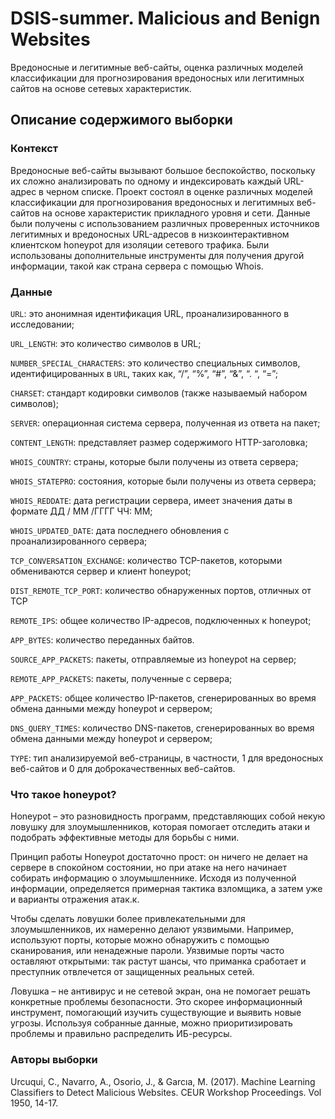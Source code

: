 # DSIS-summer. Malicious and Benign Websites

Вредоносные и легитимные веб-сайты, оценка различных моделей классификации для прогнозирования вредоносных или легитимных сайтов на основе сетевых характеристик.

## Описание содержимого выборки
### Контекст
Вредоносные веб-сайты вызывают большое беспокойство, поскольку их сложно анализировать по одному и индексировать каждый URL-адрес в черном списке.
Проект состоял в оценке различных моделей классификации для прогнозирования вредоносных и легитимных веб-сайтов на основе характеристик прикладного уровня и сети. Данные были получены с использованием различных проверенных источников легитимных и вредоносных URL-адресов в низкоинтерактивном клиентском honeypot для изоляции сетевого трафика. Были использованы дополнительные инструменты для получения другой информации, такой как страна сервера с помощью Whois.

### Данные

`URL`: это анонимная идентификация URL, проанализированного в исследовании;

`URL_LENGTH`: это количество символов в URL;

`NUMBER_SPECIAL_CHARACTERS`: это количество специальных символов, идентифицированных в `URL`, таких как, “/”, “%”, “#”, “&”, “. “, “=”;

`CHARSET`: стандарт кодировки символов (также называемый набором символов);

`SERVER`: операционная система сервера, полученная из ответа на пакет;

`CONTENT_LENGTH`: представляет размер содержимого HTTP-заголовка;

`WHOIS_COUNTRY`: страны, которые были получены из ответа сервера;

`WHOIS_STATEPRO`: состояния, которые были получены из ответа сервера;

`WHOIS_REDDATE`: дата регистрации сервера, имеет значения даты в формате ДД / ММ /ГГГГ ЧЧ: ММ;

`WHOIS_UPDATED_DATE`: дата последнего обновления с проанализированного сервера;

`TCP_CONVERSATION_EXCHANGE`: количество TCP-пакетов, которыми обмениваются сервер и клиент honeypot;

`DIST_REMOTE_TCP_PORT`: количество обнаруженных портов, отличных от TCP

`REMOTE_IPS`: общее количество IP-адресов, подключенных к honeypot;

`APP_BYTES`: количество переданных байтов. 

`SOURCE_APP_PACKETS`: пакеты, отправляемые из honeypot на сервер;

`REMOTE_APP_PACKETS`: пакеты, полученные с сервера;

`APP_PACKETS`: общее количество IP-пакетов, сгенерированных во время обмена данными между honeypot и сервером;

`DNS_QUERY_TIMES`: количество DNS-пакетов, сгенерированных во время обмена данными между honeypot и сервером;

`TYPE`: тип анализируемой веб-страницы, в частности, 1 для вредоносных веб-сайтов и 0 для доброкачественных веб-сайтов.

### Что такое honeypot?

Honeypot – это разновидность программ, представляющих собой некую ловушку для злоумышленников, которая помогает отследить атаки и подобрать эффективные методы для борьбы с ними.

Принцип работы Honeypot достаточно прост: он ничего не делает на сервере в спокойном состоянии, но при атаке на него начинает собирать информацию о злоумышленнике. Исходя из полученной информации, определяется примерная тактика взломщика, а затем уже и варианты отражения атак.к.

Чтобы сделать ловушки более привлекательными для злоумышленников, их намеренно делают уязвимыми. Например, используют порты, которые можно обнаружить с помощью сканирования, или ненадежные пароли. Уязвимые порты часто оставляют открытыми: так растут шансы, что приманка сработает и преступник отвлечется от защищенных реальных сетей.

Ловушка – не антивирус и не сетевой экран, она не помогает решать конкретные проблемы безопасности. Это скорее информационный инструмент, помогающий изучить существующие и выявить новые угрозы. Используя собранные данные, можно приоритизировать проблемы и правильно распределить ИБ-ресурсы.

### Авторы выборки
Urcuqui, C., Navarro, A., Osorio, J., & Garcıa, M. (2017). Machine Learning Classifiers to Detect Malicious Websites. CEUR Workshop Proceedings. Vol 1950, 14-17.
